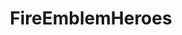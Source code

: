 ---
title: FireEmblemHeroes
crosslinks:
- FFBraveExvius
- xkcd
- FFRecordKeeper
- Pixiv
- grandorder
- hearthstone
- Pay_Respects
- anime
- OutOfTheLoop
- fatestaynight
- me_irl
- PuzzleAndDragons
- DBZDokkanBattle
- anime_irl
- PrequelMemes
- AMAAggregator
- MyNintendo
- KingdomHearts
- help
---